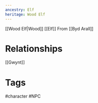 ```yaml
---
ancestry: Elf
heritage: Wood Elf
---
```

[[Wood Elf|Wood]] [[Elf]]
From [[Byd Arall]]

# Relationships
[[Gwynt]]

# Tags
#character #NPC 

